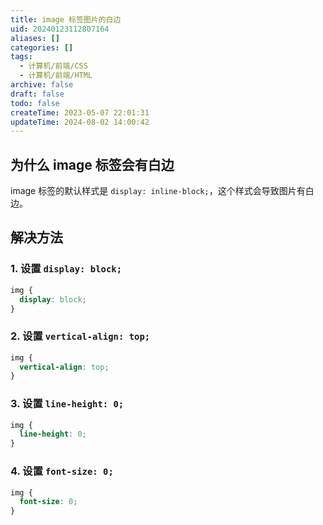 ```yaml
---
title: image 标签图片的白边
uid: 20240123112807164
aliases: []
categories: []
tags:
  - 计算机/前端/CSS
  - 计算机/前端/HTML
archive: false
draft: false
todo: false
createTime: 2023-05-07 22:01:31
updateTime: 2024-08-02 14:00:42
---
```


## 为什么 image 标签会有白边

image 标签的默认样式是 `display: inline-block;`，这个样式会导致图片有白边。

## 解决方法

### 1. 设置 `display: block;`

```css
img {
  display: block;
}
```

### 2. 设置 `vertical-align: top;`

```css
img {
  vertical-align: top;
}
```

### 3. 设置 `line-height: 0;`

```css
img {
  line-height: 0;
}
```

### 4. 设置 `font-size: 0;`

```css
img {
  font-size: 0;
}
```
